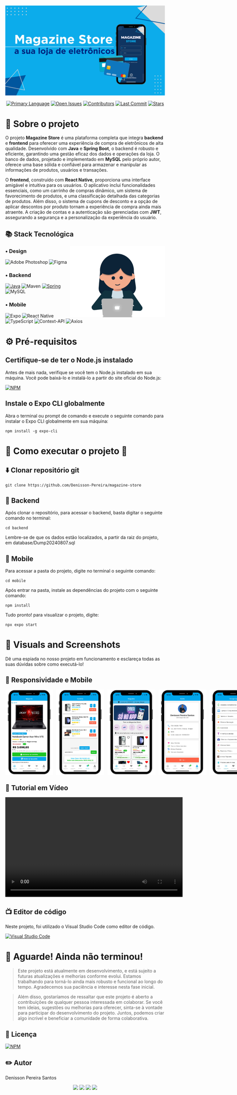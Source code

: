 ![Web 1](./github/banner.png) 

<p align="center">
  <a href="https://github.com/Denisson-Pereira/magazine-store"><img src="https://img.shields.io/github/languages/top/Denisson-Pereira/magazine-store?color=blue" alt="Primary Language"></a>
  <a href="https://github.com/Denisson-Pereira/magazine-store/issues"><img src="https://img.shields.io/github/issues-raw/Denisson-Pereira/magazine-store" alt="Open Issues"></a>
  <a href="https://github.com/Denisson-Pereira/magazine-store/graphs/contributors"><img src="https://img.shields.io/github/contributors/Denisson-Pereira/magazine-store" alt="Contributors"></a>
  <a href="https://github.com/Denisson-Pereira/magazine-store/commits/main"><img src="https://img.shields.io/github/last-commit/Denisson-Pereira/magazine-store" alt="Last Commit"></a>
  <a href="https://github.com/Denisson-Pereira/magazine-store/stargazers"><img src="https://img.shields.io/github/stars/Denisson-Pereira/magazine-store" alt="Stars"></a>
</p>






# 📑 Sobre o projeto 


O projeto **Magazine Store** é uma plataforma completa que integra **backend** e **frontend** para oferecer uma experiência de compra de eletrônicos de alta qualidade. Desenvolvido com **Java** e **Spring Boot**, o backend é robusto e eficiente, garantindo uma gestão eficaz dos dados e operações da loja. O banco de dados, projetado e implementado em **MySQL** pelo próprio autor, oferece uma base sólida e confiável para armazenar e manipular as informações de produtos, usuários e transações.

O **frontend**, construído com **React Native**, proporciona uma interface amigável e intuitiva para os usuários. O aplicativo inclui funcionalidades essenciais, como um carrinho de compras dinâmico, um sistema de favorecimento de produtos, e uma classificação detalhada das categorias de produtos. Além disso, o sistema de cupons de desconto e a opção de aplicar descontos por produto tornam a experiência de compra ainda mais atraente. A criação de contas e a autenticação são gerenciadas com **JWT**, assegurando a segurança e a personalização da experiência do usuário.

## 📚 Stack Tecnológica

<img src="./github/menina.gif" min-width="100px" max-width="100px" width="300px" align="right" alt="Computador iuriCode">

### • Design

![Adobe Photoshop](https://img.shields.io/badge/adobe%20photoshop-%23051D34?style=for-the-badge&logo=adobe%20photoshop&logoColor=%233CA3F7)
![Figma](https://img.shields.io/badge/figma-%23F24E1E.svg?style=for-the-badge&logo=figma&logoColor=white)

### • Backend

[![Java](https://img.shields.io/badge/java-%23ED8B00.svg?style=for-the-badge&logo=openjdk&logoColor=white)](https://www.java.com/)
![Maven](https://img.shields.io/badge/Maven-C71A36?style=for-the-badge&logo=apache-maven&logoColor=white)
[![Spring](https://img.shields.io/badge/spring-%236DB33F.svg?style=for-the-badge&logo=spring&logoColor=white)](https://spring.io/)
![MySQL](https://img.shields.io/badge/mysql-4479A1.svg?style=for-the-badge&logo=mysql&logoColor=white)


### • Mobile

![Expo](https://img.shields.io/badge/expo-1C1E24?style=for-the-badge&logo=expo&logoColor=#D04A37)
![React Native](https://img.shields.io/badge/react_native-%2320232a.svg?style=for-the-badge&logo=react&logoColor=%2361DAFB)
![TypeScript](https://img.shields.io/badge/typescript-%23007ACC.svg?style=for-the-badge&logo=typescript&logoColor=white)
![Context-API](https://img.shields.io/badge/Context--Api-000000?style=for-the-badge&logo=react)
![Axios](https://img.shields.io/badge/Axios-%237261DF?style=for-the-badge&logo=axios&logoColor=white)

# ⚙ Pré-requisitos

## Certifique-se de ter o Node.js instalado

Antes de mais nada, verifique se você tem o Node.js instalado em sua máquina. Você pode baixá-lo e instalá-lo a partir do site oficial do Node.js:

[![NPM](https://img.shields.io/npm/v/npm.svg?logo=npm)](https://nodejs.org/en) 

## Instale o Expo CLI globalmente

Abra o terminal ou prompt de comando e execute o seguinte comando para instalar o Expo CLI globalmente em sua máquina:

```
npm install -g expo-cli
```

# 🚀 Como executar o projeto 🚀

## ⬇️ Clonar repositório git

```
git clone https://github.com/Denisson-Pereira/magazine-store
```

## 🏧 Backend

Após clonar o repositório, para acessar o backend, basta digitar o seguinte comando no terminal:

```
cd backend
```

Lembre-se de que os dados estão localizados, a partir da raiz do projeto, em database/Dump20240807.sql


## 📱 Mobile

Para acessar a pasta do projeto, digite no terminal o seguinte comando:

```
cd mobile
```

Após entrar na pasta, instale as dependências do projeto com o seguinte comando:

```
npm install 
```

Tudo pronto! para visualizar o projeto, digite:

```
npx expo start
```


# 📸 Visuals and Screenshots

Dê uma espiada no nosso projeto em funcionamento e esclareça todas as suas dúvidas sobre como executá-lo!

## 📱 Responsividade e Mobile

<div style="display: flex; gap: 10px;">
    <img src="./github/img1.png" alt="Mob 2" style="width: 30%;">
    <img src="./github/img2.png" alt="Mob 1" style="width: 30%;">
    <img src="./github/img3.png" alt="Mob 1" style="width: 30%;">
    <img src="./github/img4.png" alt="Mob 1" style="width: 30%;">
    <img src="./github/img5.png" alt="Mob 1" style="width: 30%;">
</div>

## 🎥 Tutorial em Vídeo

<div align="center">
    <video width="560" height="315" controls>
        <source src="./github/video.MP4" type="video/mp4">
        Seu navegador não suporta a tag de vídeo.
    </video>
</div>


## 📺 Editor de código

Neste projeto, foi utilizado o Visual Studio Code como editor de código.

[![Visual Studio Code](https://img.shields.io/badge/Visual%20Studio%20Code-0078d7.svg?style=for-the-badge&logo=visual-studio-code&logoColor=white)](https://code.visualstudio.com/)



# 🚨 Aguarde! Ainda não terminou!

>Este projeto está atualmente em desenvolvimento, e está sujeito a futuras atualizações e melhorias conforme evolui. Estamos trabalhando para torná-lo ainda mais robusto e funcional ao longo do tempo. Agradecemos sua paciência e interesse nesta fase inicial.

>Além disso, gostaríamos de ressaltar que este projeto é aberto a contribuições de qualquer pessoa interessada em colaborar. Se você tem ideias, sugestões ou melhorias para oferecer, sinta-se à vontade para participar do desenvolvimento do projeto. Juntos, podemos criar algo incrível e beneficiar a comunidade de forma colaborativa.

## 📜 Licença

[![NPM](https://img.shields.io/npm/l/react)](https://github.com/Denisson-Pereira/magazine-store/blob/main/LICENSE) 

## ✏️ Autor 

Denisson Pereira Santos

<div align='center'> 
<a href="https://www.linkedin.com/in/denisson-pereira" target="_blank"><img src="https://img.shields.io/badge/-LinkedIn-%230077B5?style=for-the-badge&logo=linkedin&logoColor=white"  target="_blank"></a> 
<a href="https://denissonpereira.com" target="_blank"><img src="https://img.shields.io/badge/Meu%20Site-%2333cc33?style=for-the-badge&logo=fontawesome&logoColor=white&logoWidth=15&labelColor=black"  target="_blank"></a> 
<a href="https://github.com/DenissonPereira" target="_blank"><img src="https://img.shields.io/badge/GitHub-%23181717?style=for-the-badge&logo=github&logoColor=white&logoWidth=15&labelColor=black"  target="_blank"></a> 
<a href="https://www.instagram.com/denisson_pereira1?igshid=OGQ5ZDc2ODk2ZA%3D%3D&utm_source=qr" target="_blank"><img src="https://img.shields.io/badge/-Instagram-%23E4405F?style=for-the-badge&logo=instagram&logoColor=white"></a>
</div>&nbsp;&nbsp;